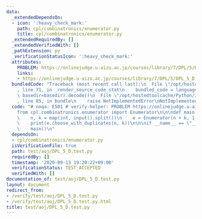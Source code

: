 ```yaml
---
data:
  _extendedDependsOn:
  - icon: ':heavy_check_mark:'
    path: cpl/combinatronics/enumerator.py
    title: cpl/combinatronics/enumerator.py
  _extendedRequiredBy: []
  _extendedVerifiedWith: []
  _pathExtension: py
  _verificationStatusIcon: ':heavy_check_mark:'
  attributes:
    PROBLEM: https://onlinejudge.u-aizu.ac.jp/courses/library/7/DPL/5/DPL_5_D
    links:
    - https://onlinejudge.u-aizu.ac.jp/courses/library/7/DPL/5/DPL_5_D
  bundledCode: "Traceback (most recent call last):\n  File \"/opt/hostedtoolcache/Python/3.9.0/x64/lib/python3.9/site-packages/onlinejudge_verify/documentation/build.py\"\
    , line 71, in _render_source_code_stat\n    bundled_code = language.bundle(stat.path,\
    \ basedir=basedir).decode()\n  File \"/opt/hostedtoolcache/Python/3.9.0/x64/lib/python3.9/site-packages/onlinejudge_verify/languages/python.py\"\
    , line 85, in bundle\n    raise NotImplementedError\nNotImplementedError\n"
  code: "# noqa: E501 # verify-helper: PROBLEM https://onlinejudge.u-aizu.ac.jp/courses/library/7/DPL/5/DPL_5_D\n\
    from cpl.combinatronics.enumerator import Enumerator\n\n\ndef main() -> None:\n\
    \    n, k = map(int, input().split())\n    e = Enumerator(n + k, 1_000_000_007)\n\
    \    print(e.choose_with_duplicates(n, k))\n\n\nif __name__ == \"__main__\":\n\
    \    main()\n"
  dependsOn:
  - cpl/combinatronics/enumerator.py
  isVerificationFile: true
  path: test/aoj/DPL_5_D.test.py
  requiredBy: []
  timestamp: '2020-09-13 19:20:22+09:00'
  verificationStatus: TEST_ACCEPTED
  verifiedWith: []
documentation_of: test/aoj/DPL_5_D.test.py
layout: document
redirect_from:
- /verify/test/aoj/DPL_5_D.test.py
- /verify/test/aoj/DPL_5_D.test.py.html
title: test/aoj/DPL_5_D.test.py
---
```

